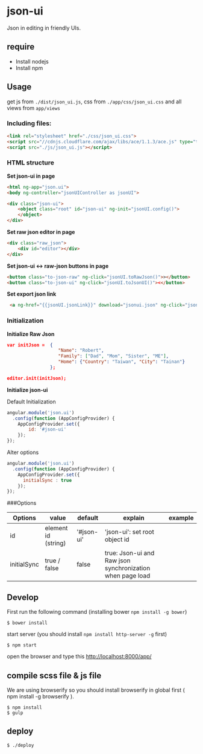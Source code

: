 # json-ui

Json in editing in friendly UIs.

## require
+ Install nodejs
+ Install npm

## Usage

get js from `./dist/json_ui.js`, css from `./app/css/json_ui.css` and all views from `app/views`

### Including files: 

```html
<link rel="stylesheet" href="./css/json_ui.css">
<script src="//cdnjs.cloudflare.com/ajax/libs/ace/1.1.3/ace.js" type="text/javascript" charset="utf-8"></script>
<script src="./js/json_ui.js"></script>
```

### HTML structure

**Set json-ui in page**

```html
<html ng-app="json.ui">
<body ng-controller="jsonUIController as jsonUI">

<div class="json-ui">
    <object class="root" id="json-ui" ng-init="jsonUI.config()">
    </object>
</div>
```
**Set raw json editor in page**

```html
<div class="raw_json">
    <div id="editor"></div>
</div>
```

**Set json-ui <-> raw-json buttons in page**

```html
<button class="to-json-raw" ng-click="jsonUI.toRawJson()">></button>
<button class="to-json-ui" ng-click="jsonUI.toJsonUI()"><</button>
```

**Set export json link**

```html
 <a ng-href="{{jsonUI.jsonLink}}" download="jsonui.json" ng-click="jsonUI.getDownloadLink()">Export</a>
```

### Initialization

**Initialize Raw Json**

```json
var initJson =  {
                   "Name": "Robert",
                   "Family": ["Dad", "Mom", "Sister", "ME"],
                   "Home": {"Country": "Taiwan", "City": "Tainan"}
                };

editor.init(initJson);
```

**Initialize json-ui**

Default Initialization

```javascript
angular.module('json.ui')
  .config(function (AppConfigProvider) {
    AppConfigProvider.set({
        id: '#json-ui'
    });
});
```
Alter options

```javascript
angular.module('json.ui')
  .config(function (AppConfigProvider) {
    AppConfigProvider.set({
      initialSync : true
    });
});
```

###Options

| Options         | value       | default             | explain                                   |example|
|-----------------|--------------|---------------------|--------------------------------------------|--------------------------------------------|
| id | element id (string) | '#json-ui'             | 'json-ui': set root object id ||
| initialSync | true / false | false               | true: Json-ui and Raw json synchronization when page load ||

## Develop

First run the following command (installing bower `npm install -g bower`)

    $ bower install

start server (you should install `npm install http-server -g` first)

    $ npm start

open the browser and type this [http://localhost:8000/app/](http://localhost:8000/app/)

## compile scss file & js file

We are using browserify so you should install browserify in global first ( npm install -g browserify ).

    $ npm install
    $ gulp

## deploy

    $ ./deploy
